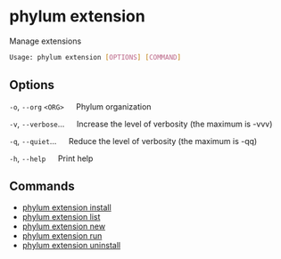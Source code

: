 # phylum extension

Manage extensions

```sh
Usage: phylum extension [OPTIONS] [COMMAND]
```

## Options

`-o`, `--org` `<ORG>`
&emsp; Phylum organization

`-v`, `--verbose`...
&emsp; Increase the level of verbosity (the maximum is -vvv)

`-q`, `--quiet`...
&emsp; Reduce the level of verbosity (the maximum is -qq)

`-h`, `--help`
&emsp; Print help

## Commands

* [phylum extension install](./phylum_extension_install.md)
* [phylum extension list](./phylum_extension_list.md)
* [phylum extension new](./phylum_extension_new.md)
* [phylum extension run](./phylum_extension_run.md)
* [phylum extension uninstall](./phylum_extension_uninstall.md)

